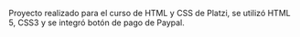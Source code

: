 Proyecto realizado para el curso de HTML y CSS de Platzi, se utilizó HTML 5, CSS3 y se integró botón de pago de Paypal.

